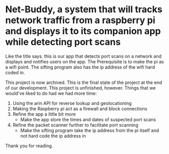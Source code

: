 # Net-Buddy, a system that will tracks network traffic from a raspberry pi and displays it to its companion app while detecting port scans

Like the title says. this is our app that detects port scans on a network and displays and notifies users on the app. The Prerequisite is to make the pi as a wifi point. The sifting program also has the ip address of the wifi hard coded in. 

This project is now archived. This is the final state of the project at the end of our development. This project is unfinished, however.
Things that we would've liked to do had we had more time:
  1. Using the arin API for reverse lookup and geolocationing
  2. Making the Raspberry pi act as a firewall and block connections
  3. Refine the app a little bit more
     - Make the app store the times and dates of suspected port scans
  4. Refine the packet scanner further to facilitate port scanning
     - Make the sifting program take the ip address from the pi itself and not hard code the ip address in

Thank you for reading.
